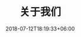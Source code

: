 ---
title: "关于我们"
date: 2018-07-12T18:19:33+06:00
heading : "欢迎来到和音社官方网站。"
description : "和音社专注于打造独特的音乐作品。通过与您紧密合作，共同参与每一个创作与制作的过程，确保每个细节都与您的需求和梦想完美契合。"
expertise_title: "我们的专业领域"
expertise_sectors: ["音/视频录制", "后期制作", "作曲/编曲", "管弦乐团", "音乐会相关", "节目/活动策划", "网络直播"]
---